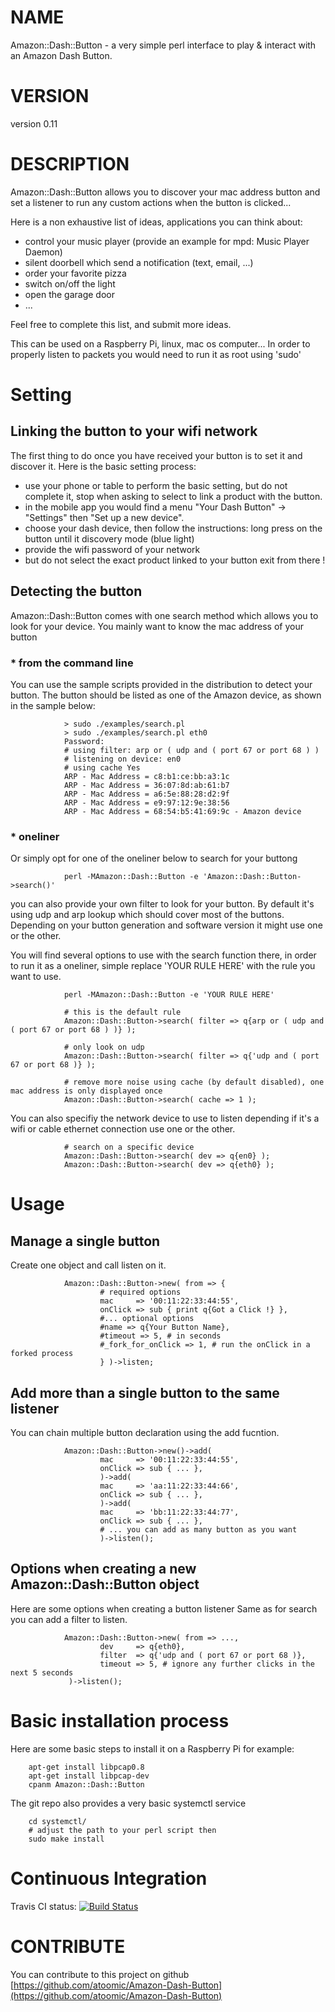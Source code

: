 # NAME
Amazon::Dash::Button - a very simple perl interface to play & interact with an Amazon Dash Button.

# VERSION

version 0.11

# DESCRIPTION

Amazon::Dash::Button allows you to discover your mac address button and
set a listener to run any custom actions when the button is clicked...

Here is a non exhaustive list of ideas, applications you can think about:

- control your music player (provide an example for mpd: Music Player Daemon)
- silent doorbell which send a notification (text, email, ...)
- order your favorite pizza
- switch on/off the light
- open the garage door
- ...

Feel free to complete this list, and submit more ideas.

This can be used on a Raspberry Pi, linux, mac os computer...
In order to properly listen to packets you would need to run it as root using 'sudo' 

# Setting

## Linking the button to your wifi network

The first thing to do once you have received your button is to set it and discover it.
Here is the basic setting process:

- use your phone or table to perform the basic setting, but do not complete it, stop when asking to select to link a product with the button.
- in the mobile app you would find a menu "Your Dash Button" -> "Settings" then "Set up a new device".
- choose your dash device, then follow the instructions: long press on the button until it discovery mode (blue light)
- provide the wifi password of your network
- but do not select the exact product linked to your button exit from there !

## Detecting the button

Amazon::Dash::Button comes with one search method which allows you to look for your device.
You mainly want to know the mac address of your button

### \* from the command line

You can use the sample scripts provided in the distribution to detect your button.
The button should be listed as one of the Amazon device, as shown in the sample below:

                > sudo ./examples/search.pl
                > sudo ./examples/search.pl eth0
                Password:
                # using filter: arp or ( udp and ( port 67 or port 68 ) )
                # listening on device: en0
                # using cache Yes
                ARP - Mac Address = c8:b1:ce:bb:a3:1c
                ARP - Mac Address = 36:07:8d:ab:61:b7
                ARP - Mac Address = a6:5e:88:28:d2:9f
                ARP - Mac Address = e9:97:12:9e:38:56
                ARP - Mac Address = 68:54:b5:41:69:9c - Amazon device

### \* oneliner

Or simply opt for one of the oneliner below to search for your buttong

                perl -MAmazon::Dash::Button -e 'Amazon::Dash::Button->search()'

you can also provide your own filter to look for your button.
By default it's using udp and arp lookup which should cover most of the buttons.
Depending on your button generation and software version it might use one or the other.

You will find several options to use with the search function there, in order to run it 
as a oneliner, simple replace 'YOUR RULE HERE' with the rule you want to use.

                perl -MAmazon::Dash::Button -e 'YOUR RULE HERE'

                # this is the default rule
                Amazon::Dash::Button->search( filter => q{arp or ( udp and ( port 67 or port 68 ) )} );

                # only look on udp
                Amazon::Dash::Button->search( filter => q{'udp and ( port 67 or port 68 )} );

                # remove more noise using cache (by default disabled), one mac address is only displayed once
                Amazon::Dash::Button->search( cache => 1 );

You can also specifiy the network device to use to listen depending 
if it's a wifi or cable ethernet connection use one or the other.

                # search on a specific device
                Amazon::Dash::Button->search( dev => q{en0} );
                Amazon::Dash::Button->search( dev => q{eth0} );

# Usage

## Manage a single button

Create one object and call listen on it.

                Amazon::Dash::Button->new( from => {
                        # required options
                        mac     => '00:11:22:33:44:55',
                        onClick => sub { print q{Got a Click !} },
                        #... optional options
                        #name => q{Your Button Name},
                        #timeout => 5, # in seconds
                        #_fork_for_onClick => 1, # run the onClick in a forked process
                        } )->listen;

## Add more than a single button to the same listener

You can chain multiple button declaration using the add fucntion.

                Amazon::Dash::Button->new()->add(
                        mac     => '00:11:22:33:44:55',
                        onClick => sub { ... },
                        )->add(
                        mac     => 'aa:11:22:33:44:66',
                        onClick => sub { ... },
                        )->add(
                        mac     => 'bb:11:22:33:44:77',
                        onClick => sub { ... },
                        # ... you can add as many button as you want
                        )->listen();

## Options when creating a new Amazon::Dash::Button object

Here are some options when creating a button listener
Same as for search you can add a filter to listen.

                Amazon::Dash::Button->new( from => ...,
                        dev     => q{eth0},
                        filter  => q{'udp and ( port 67 or port 68 )},
                        timeout => 5, # ignore any further clicks in the next 5 seconds
                 )->listen();

# Basic installation process

Here are some basic steps to install it on a Raspberry Pi for example:

        apt-get install libpcap0.8
        apt-get install libpcap-dev
        cpanm Amazon::Dash::Button

The git repo also provides a very basic systemctl service

        cd systemctl/
        # adjust the path to your perl script then
        sudo make install

# Continuous Integration

Travis CI status: [![Build Status](https://travis-ci.org/atoomic/Amazon-Dash-Button.svg?branch=master)](https://travis-ci.org/atoomic/Amazon-Dash-Button)

# CONTRIBUTE

You can contribute to this project on github [https://github.com/atoomic/Amazon-Dash-Button](https://github.com/atoomic/Amazon-Dash-Button)

